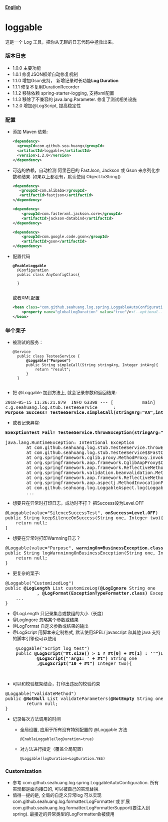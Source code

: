 #### [English](https://github.com/sea-huang/loggable/blob/master/README.md)

# loggable
这是一个 Log 工具，把你从无聊的日志代码中拯救出来。

### 版本日志
- 1.0.0  主要功能  
- 1.0.1  修复JSON框架自动修复机制  
- 1.1.0  增加Gson支持， 新增记录时长功能<b>Log Duration</b> 
- 1.1.1  修复不复用DurationRecorder
- 1.1.2  移除依赖 spring-starter-logging, 支持xml配置
- 1.1.3  移除了不兼容的 java.lang.Parameter. 修复了测试相关设施
- 1.2.0  增加@LogScript, 提高稳定性

### 配置
- 添加 Maven 依赖:

	```xml
	<dependency>
	  <groupId>com.github.sea-huang</groupId>
	  <artifactId>loggable</artifactId>
	  <version>1.2.0</version>
	</dependency>
	```

- 可选的依赖，自动检测 阿里巴巴的 FastJson, Jackson 或 Gson 来序列化参数和结果. 如果以上都没有，默认使用 Object.toString()

	```xml
	<dependency>
       <groupId>com.alibaba</groupId>
       <artifactId>fastjson</artifactId>
	</dependency>
	```
	```xml
	<dependency>
		<groupId>com.fasterxml.jackson.core</groupId>
		<artifactId>jackson-databind</artifactId>
	</dependency>
	```
	```xml
	<dependency>
		<groupId>com.google.code.gson</groupId>
		<artifactId>gson</artifactId>
	</dependency>
	```
	
- 配置代码

	<pre><code><b>@EnableLoggable</b>
	@Configuration
	public class AnyConfigClass{
	
	}
	</code></pre>
	
	或者XML配置
	
	```xml
	<bean class="com.github.seahuang.log.spring.LoggableAutoConfiguration">
		<property name="globalLogDuration" value="true"/><!--optional-->
	</bean>
	```

### 举个栗子

- 被测试的服务： 

	<pre><code>@Service
	public class TesteeService {
		<b>@Loggable("Purpose")</b>
		public String simpleCall(String stringArg, Integer intArg){
			return "result";
		}
	}
	</code></pre>

- 把 @Loggable 加到方法上, 就会记录参数和返回结果:
<pre>2018-05-15 11:36:21.879  INFO 63398 --- [           main] 
c.g.seahuang.log.stub.TesteeService      :
<b>Purpose Success! TesteeService.simpleCall(stringArg="AA",intArg=10) returns "result"</b></pre>

- 或者记录异常:

<pre><b>ExexptionTest Fail! TesteeService.throwException(stringArg="AA",intArg=10)</b>
	
java.lang.RuntimeException: Intentional Exception
		at com.github.seahuang.log.stub.TesteeService.throwException(TesteeService.java:35) ~[test-classes/:na]
		at com.github.seahuang.log.stub.TesteeService$$FastClassBySpringCGLIB$$5d883f5f.invoke(<generated>) ~[test-classes/:na]
		at org.springframework.cglib.proxy.MethodProxy.invoke(MethodProxy.java:204) ~[spring-core-4.3.7.RELEASE.jar:4.3.7.RELEASE]
		at org.springframework.aop.framework.CglibAopProxy$CglibMethodInvocation.invokeJoinpoint(CglibAopProxy.java:721) ~[spring-aop-4.3.7.RELEASE.jar:4.3.7.RELEASE]
		at org.springframework.aop.framework.ReflectiveMethodInvocation.proceed(ReflectiveMethodInvocation.java:157) [spring-aop-4.3.7.RELEASE.jar:4.3.7.RELEASE]
		at org.springframework.validation.beanvalidation.MethodValidationInterceptor.invoke(MethodValidationInterceptor.java:139) ~[spring-context-4.3.7.RELEASE.jar:4.3.7.RELEASE]
		at org.springframework.aop.framework.ReflectiveMethodInvocation.proceed(ReflectiveMethodInvocation.java:179) [spring-aop-4.3.7.RELEASE.jar:4.3.7.RELEASE]
		at org.springframework.aop.aspectj.MethodInvocationProceedingJoinPoint.proceed(MethodInvocationProceedingJoinPoint.java:85) ~[spring-aop-4.3.7.RELEASE.jar:4.3.7.RELEASE]
		at com.github.seahuang.log.LoggableAspect.log(LoggableAspect.java:18) ~[classes/:na]
		...
</pre>

- 想要只在异常时打印日志，成功时不打？ 把Success设为Level.OFF 
<pre>
@Loggable(value="SilenceSuccessTest", <b>onSuccess=Level.OFF</b>)
public String keepSilenceOnSuccess(String one, Integer two){
	return null;
}
</pre>

- 想要在异常时打印Warnning日志？
<pre>
@Loggable(value="Purpose", <b>warningOn=BusinessException.class</b>)
public String logWarnninngOnBusinessException(String one, Integer two){
	return null;
}
</pre>

- 更复杂的栗子:
<pre>
@Loggable("CustomizedLog")
public <b>@LogLength</b> List<String> customizeLog(<b>@LogIgnore</b> String one
			, <b>@LogFormat(ExceptionTypeFormatter.class)</b> Exception t){
	...
}
</pre>
  - @LogLength 只记录集合或数组的大小（长度）
  - @LogIngore 忽略某个参数或结果
 - @LogFormat 自定义参数或结果的输出
 - @LogScript 用脚本来定制格式, 默认使用SPEL/ javascript 和其他 java 支持的脚本引擎也可以使用
 
 <pre>
 	@Loggable("Script log test")
	public <b>@LogScript("#t.size() > 1 ? #t[0] + #t[1] : ''")</b>List<String> logScript(
			<b>@LogScript("'arg1: ' + #t")</b> String one
			,<b>@LogScript("10 + #t")</b> Integer two){
 
 </pre>

- 可以和校验框架结合，打印出违反的校验约束
<pre>@Loggable("validateMethod")
public <b>@NotNull</b> List<String> validateParameters(<b>@NotEmpty</b> String one, <b>@NotNull</b> Integer two){
		return null;
}
</pre>

- 记录每次方法调用的时间
  - 全局设置, 应用于所有没有特别配置的 @Loggable 方法 
  
  	```
  	@EnableLoggable(logDuration=true)
  	```
  
  - 对方法进行指定（覆盖全局配置）
  
  	```
  	@Loggable(logDuration=LogDuration.YES)
  	```
  

### Customization
- 参考 com.github.seahuang.log.spring.LoggableAutoConfiguration. 所有实现都是面向接口的, 可以被自己的实现替换. 
- 值得一提的是, 全局的自定义异常log 可以实现 com.github.seahuang.log.formatter.LogFormatter 或 扩展 com.github.seahuang.log.formatter.LogFormatterSupport(要注入到spring). 最接近的异常类型的LogFormatter会被使用